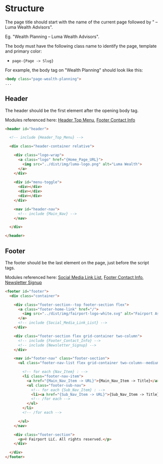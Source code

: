 # Structure

The page title should start with the name of the current page followed by " – Luma Wealth Advisors".

Eg. "Wealth Planning – Luma Wealth Advisors".

The body must have the following class name to identify the page, template and primary color:

  * `page-{Page -> Slug}`

For example, the body tag on "Wealth Planning" should look like this:

```html
<body class="page-wealth-planning">
...
```


## Header

The header should be the first element after the opening body tag.

Modules referenced here: [Header Top Menu](#), [Footer Contact Info](#)

```html
<header id="header">

  <!-- include {Header_Top_Menu} -->

  <div class="header-container relative">

    <div class="logo-wrap">
      <a class="logo" href="{Home_Page_URL}">
        <img src="../dist/img/luma-logo.png" alt="Luma Wealth">
      </a>
    </div>
    
    <div id="menu-toggle">
      <div></div>
      <div></div>
      <div></div>
    </div>

    <nav id="header-nav">
      <!-- include {Main_Nav} -->
    </nav>

  </div>

</header>
```




## Footer

The footer should be the last element on the page, just before the script tags.

Modules referenced here: [Social Media Link List](MODULES.md#social-media-link-list), [Footer Contact Info](MODULES.md#footer-contact-info), [Newsletter Signup](MODULES.md#newsletter-signup)

```html
<footer id="footer">
  <div class="container">

    <div class="footer-section--top footer-section flex">
      <a class="footer-home-link" href="/">
        <img src="../dist/img/fairport-logo-white.svg" alt="Fairport Asset Management">
      </a>
      <!-- include {Social_Media_Link_List} -->
    </div>

    <div class="footer-section flex grid-container two-column">
      <!-- include {Footer_Contact_Info} -->
      <!-- include {Newsletter_Signup} -->
    </div>

    <nav id="footer-nav" class="footer-section">
      <ul class="footer-nav-list flex grid-container two-column--medium four-column--large">

        <!-- for each {Nav_Item} : -->
        <li class="footer-nav-item">
          <a href="{Main_Nav_Item -> URL}">{Main_Nav_Item -> Title}</a>
          <ul class="footer-sub-nav">
            <!-- for each {Sub_Nav_Item} : -->
            <li><a href="{Sub_Nav_Item -> URL}">{Sub_Nav_Item -> Title}</a></li>
            <!-- /for each -->
          </ul>
        </li>
        <!-- /for each -->

      </ul>
    </nav>

    <div class="footer-section">
      <p>© Fairport LLC. All rights reserved.</p>
    </div>

  </div>
</footer>
```
